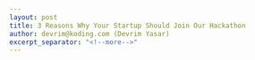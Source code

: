 ```yaml
---
layout: post
title: 3 Reasons Why Your Startup Should Join Our Hackathon
author: devrim@koding.com (Devrim Yasar)
excerpt_separator: "<!--more-->"
---
```


